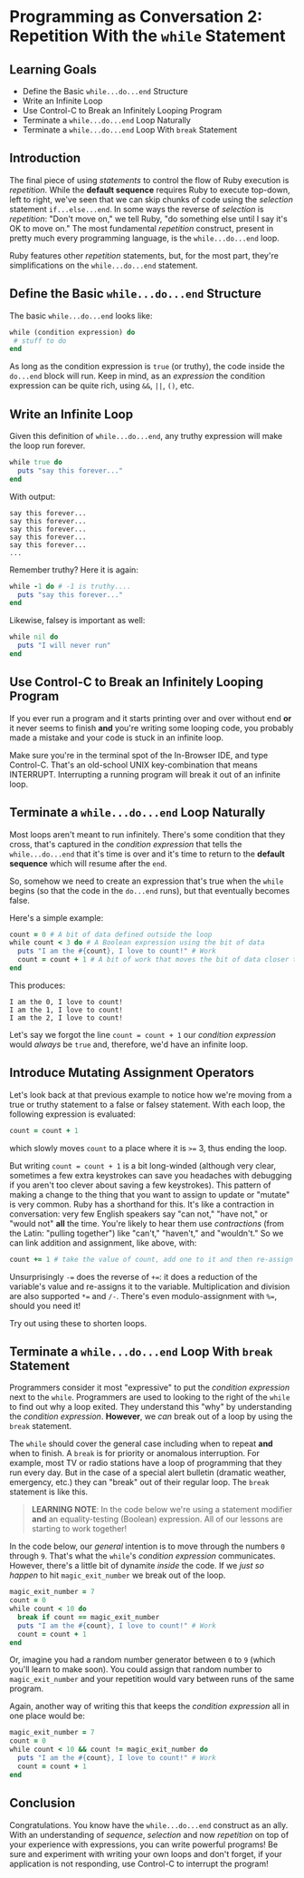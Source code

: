 # Programming as Conversation 2: Repetition With the `while` Statement

## Learning Goals

* Define the Basic `while...do...end` Structure
* Write an Infinite Loop
* Use Control-C to Break an Infinitely Looping Program
* Terminate a `while...do...end` Loop Naturally
* Terminate a `while...do...end` Loop With `break` Statement

## Introduction

The final piece of using _statements_ to control the flow of Ruby execution is
_repetition_. While the **default sequence** requires Ruby to execute top-down,
left to right, we've seen that we can skip chunks of code using the _selection_
statement `if...else...end`. In some ways the reverse of _selection_ is
_repetition_: "Don't move on," we tell Ruby, "do something else until I say
it's OK to move on." The most fundamental _repetition_ construct, present in
pretty much every programming language, is the `while...do...end` loop.

Ruby features other _repetition_ statements, but, for the most part, they're
simplifications on the `while...do...end` statement.

## Define the Basic `while...do...end` Structure

The basic `while...do...end` looks like:

```ruby
while (condition expression) do
 # stuff to do
end
```

As long as the condition expression is `true` (or truthy), the code inside the
`do...end` block will run. Keep in mind, as an _expression_ the condition
expression can be quite rich, using `&&`, `||`, `()`, etc.

## Write an Infinite Loop

Given this definition of `while...do...end`, any truthy expression will make
the loop run forever.

```ruby
while true do
  puts "say this forever..."
end
```

With output:

```text
say this forever...
say this forever...
say this forever...
say this forever...
say this forever...
...
```

Remember truthy? Here it is again:

```ruby
while -1 do # -1 is truthy....
  puts "say this forever..."
end
```

Likewise, falsey is important as well:

```ruby
while nil do
  puts "I will never run"
end
```

## Use Control-C to Break an Infinitely Looping Program

If you ever run a program and it starts printing over and over without end
**or** it never seems to finish **and** you're writing some looping code, you
probably made a mistake and your code is stuck in an infinite loop.

Make sure you're in the terminal spot of the In-Browser IDE, and type
Control-C. That's an old-school UNIX key-combination that means INTERRUPT.
Interrupting a running program will break it out of an infinite loop.

## Terminate a `while...do...end` Loop Naturally

Most loops aren't meant to run infinitely. There's some condition that they
cross, that's captured in the _condition expression_ that tells the
`while...do...end` that it's time is over and it's time to return to the
**default sequence** which will resume after the `end`.

So, somehow we need to create an expression that's true when the `while` begins
(so that the code in the `do...end` runs), but that eventually becomes
false.

Here's a simple example:

```ruby
count = 0 # A bit of data defined outside the loop
while count < 3 do # A Boolean expression using the bit of data
  puts "I am the #{count}, I love to count!" # Work
  count = count + 1 # A bit of work that moves the bit of data closer to being false
end
```

This produces:

```text
I am the 0, I love to count!
I am the 1, I love to count!
I am the 2, I love to count!
```

Let's say we forgot the line `count = count + 1` our _condition expression_
would _always_ be `true` and, therefore, we'd have an infinite loop.

## Introduce Mutating Assignment Operators

Let's look back at that previous example to notice how we're moving from a 
true or truthy statement to a false or falsey statement. With each loop, the
following expression is evaluated:

```ruby
count = count + 1
```

which slowly moves `count` to a place where it is `>=` 3, thus ending the loop.

But writing `count = count + 1` is a bit long-winded (although very clear, sometimes
a few extra keystrokes can save you headaches with debugging if you aren't too
clever about saving a few keystrokes). This pattern of making a change to the thing
that you want to assign to update or "mutate" is very common. Ruby has a shorthand
for this. It's like a contraction in conversation: very few English speakers say
"can not," "have not," or "would not" **all** the time. You're likely to hear them
use _contractions_ (from the Latin: "pulling together") like "can't," "haven't,"
and "wouldn't." So we can link addition and assignment, like above, with:

```ruby
count += 1 # take the value of count, add one to it and then re-assign that result to count
```

Unsurprisingly `-=` does the reverse of `+=`: it does a reduction of the variable's
value and re-assigns it to the variable. Multiplication and division are also supported
`*=` and `/-`. There's even modulo-assignment with `%=`, should you need it!

Try out using these to shorten loops.

## Terminate a `while...do...end` Loop With `break` Statement

Programmers consider it most "expressive" to put the _condition expression_
next to the `while`. Programmers are used to looking to the right of the
`while` to find out why a loop exited. They understand this "why" by
understanding the _condition expression_. **However**, we _can_ break out of a
loop by using the `break` statement.

The `while` should cover the general case including when to repeat **and** when
to finish. A `break` is for priority or anomalous interruption. For example,
most TV or radio stations have a loop of programming that they run every day.
But in the case of a special alert bulletin (dramatic weather, emergency, etc.)
they can "break" out of their regular loop. The `break` statement is like
this.

> **LEARNING NOTE**: In the code below we're using a statement modifier **and**
> an equality-testing (Boolean) expression.  All of our lessons are starting to
> work together!

In the code below, our _general_ intention is to move through the numbers `0`
through `9`. That's what the `while`'s _condition expression_ communicates.
However, there's a little bit of dynamite _inside_ the code. If we _just so
happen_ to hit `magic_exit_number` we break out of the loop.

```ruby
magic_exit_number = 7
count = 0
while count < 10 do
  break if count == magic_exit_number
  puts "I am the #{count}, I love to count!" # Work
  count = count + 1
end
```

Or, imagine you had a random number generator between `0` to `9` (which you'll
learn to make soon). You could assign that random number to `magic_exit_number`
and your repetition would vary between runs of the same program.

Again, another way of writing this that keeps the _condition expression_ all in
one place would be:

```ruby
magic_exit_number = 7
count = 0
while count < 10 && count != magic_exit_number do
  puts "I am the #{count}, I love to count!" # Work
  count = count + 1
end
```

## Conclusion

Congratulations. You know have the `while...do...end` construct as an ally.
With an understanding of _sequence_, _selection_ and now _repetition_ on top of
your experience with expressions, you can write powerful programs! Be sure and
experiment with writing your own loops and don't forget, if your application is
not responding, use Control-C to interrupt the program!
